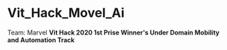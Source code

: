 # Vit_Hack_Movel_Ai
Team: Marvel
<strong>Vit Hack 2020</stong>
<strong>1st Prise Winner's Under Domain Mobility and Automation Track</strong>
